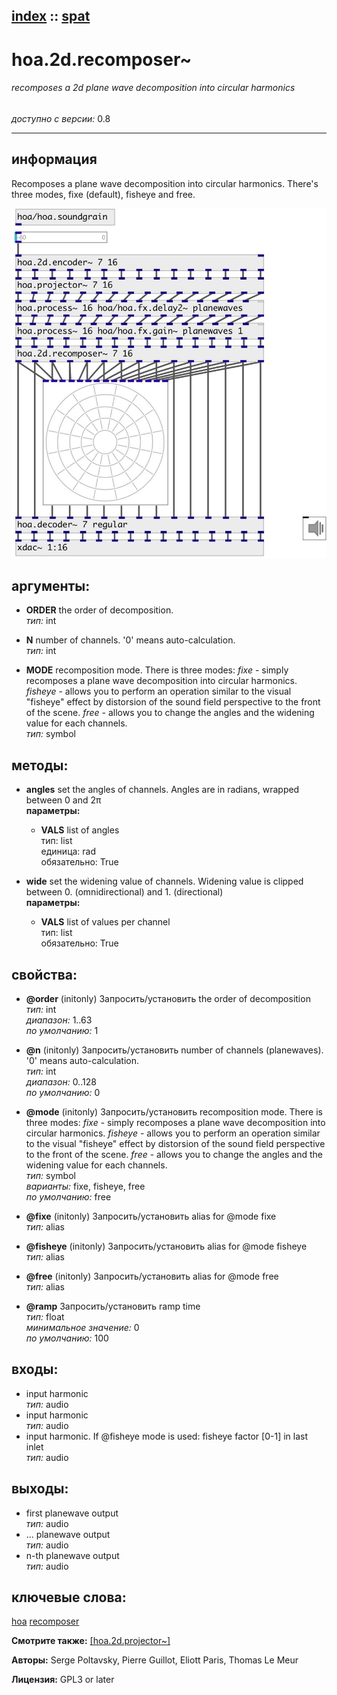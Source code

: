 [index](index.html) :: [spat](category_spat.html)
---

# hoa.2d.recomposer~

###### recomposes a 2d plane wave decomposition into circular harmonics

*доступно с версии:* 0.8

---


## информация
Recomposes a plane wave decomposition into circular harmonics. There&#39;s three modes, fixe (default), fisheye and free.


[![example](../examples/img/hoa.2d.recomposer~.jpg)](../examples/pd/hoa.2d.recomposer~.pd)



## аргументы:

* **ORDER**
the order of decomposition.<br>
_тип:_ int<br>

* **N**
number of channels. &#39;0&#39; means auto-calculation.<br>
_тип:_ int<br>

* **MODE**
recomposition mode. There is three modes: *fixe* - simply recomposes a plane
wave decomposition into circular harmonics. *fisheye* - allows you to perform
an operation similar to the visual &#34;fisheye&#34; effect by distorsion of the sound
field perspective to the front of the scene. *free* - allows you to change the
angles and the widening value for each channels.<br>
_тип:_ symbol<br>



## методы:

* **angles**
set the angles of channels. Angles are in radians, wrapped between 0 and 2π<br>
  __параметры:__
  - **VALS** list of angles<br>
    тип: list <br>
    единица: rad <br>
    обязательно: True <br>

* **wide**
set the widening value of channels. Widening value is clipped between 0.
(omnidirectional) and 1. (directional)<br>
  __параметры:__
  - **VALS** list of values per channel<br>
    тип: list <br>
    обязательно: True <br>




## свойства:

* **@order** (initonly)
Запросить/установить the order of decomposition<br>
_тип:_ int<br>
_диапазон:_ 1..63<br>
_по умолчанию:_ 1<br>

* **@n** (initonly)
Запросить/установить number of channels (planewaves). &#39;0&#39; means auto-calculation.<br>
_тип:_ int<br>
_диапазон:_ 0..128<br>
_по умолчанию:_ 0<br>

* **@mode** (initonly)
Запросить/установить recomposition mode. There is three modes: *fixe* - simply recomposes a plane
wave decomposition into circular harmonics. *fisheye* - allows you to perform
an operation similar to the visual &#34;fisheye&#34; effect by distorsion of the sound
field perspective to the front of the scene. *free* - allows you to change the
angles and the widening value for each channels.<br>
_тип:_ symbol<br>
_варианты:_ fixe, fisheye, free<br>
_по умолчанию:_ free<br>

* **@fixe** (initonly)
Запросить/установить alias for @mode fixe<br>
_тип:_ alias<br>

* **@fisheye** (initonly)
Запросить/установить alias for @mode fisheye<br>
_тип:_ alias<br>

* **@free** (initonly)
Запросить/установить alias for @mode free<br>
_тип:_ alias<br>

* **@ramp** 
Запросить/установить ramp time<br>
_тип:_ float<br>
_минимальное значение:_ 0<br>
_по умолчанию:_ 100<br>



## входы:

* input harmonic<br>
_тип:_ audio
* input harmonic<br>
_тип:_ audio
* input harmonic. If @fisheye mode is used: fisheye factor [0-1] in last inlet<br>
_тип:_ audio



## выходы:

* first planewave output<br>
_тип:_ audio
* ... planewave output<br>
_тип:_ audio
* n-th planewave output<br>
_тип:_ audio



## ключевые слова:

[hoa](keywords/hoa.html)
[recomposer](keywords/recomposer.html)



**Смотрите также:**
[\[hoa.2d.projector~\]](hoa.2d.projector~.html)




**Авторы:** Serge Poltavsky, Pierre Guillot, Eliott Paris, Thomas Le Meur




**Лицензия:** GPL3 or later





